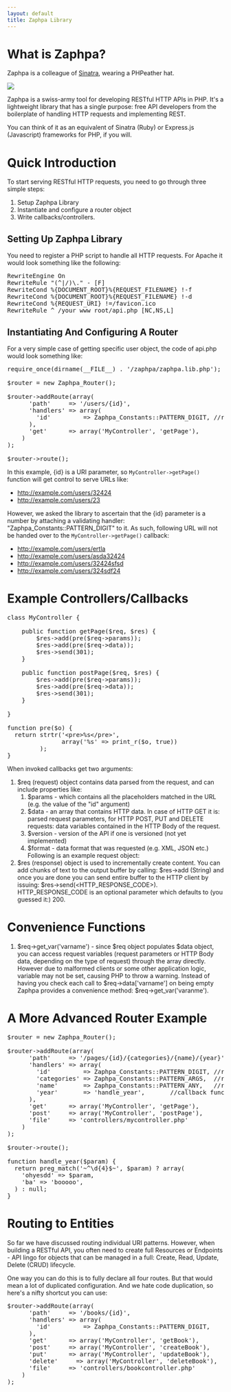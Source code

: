 ```yaml
---
layout: default
title: Zaphpa Library
---
```


# What is Zaphpa?

Zaphpa is a colleague of <a href="http://www.sinatrarb.com/">Sinatra</a>, wearing a PHPeather hat. 

<img src="http://gravatar.com/avatar/fc564aeb3c58786c628277b58dd9943c?s=85" />

Zaphpa is a swiss-army tool for developing RESTful HTTP APIs in PHP. It's a lightweight library that has a single purpose: free API developers from the boilerplate of handling HTTP requests and implementing REST. 

You can think of it as an equivalent of Sinatra (Ruby) or Express.js (Javascript) frameworks for PHP, if you will.

# Quick Introduction

To start serving RESTful HTTP requests, you need to go through three simple steps:

1. Setup Zaphpa Library
1. Instantiate and configure a router object
1. Write callbacks/controllers.

## Setting Up Zaphpa Library

You need to register a PHP script to handle all HTTP requests. For Apache it would look something like the following: 

<pre>
RewriteEngine On
RewriteRule "(^|/)\." - [F]
RewriteCond %{DOCUMENT_ROOT}%{REQUEST_FILENAME} !-f
RewriteCond %{DOCUMENT_ROOT}%{REQUEST_FILENAME} !-d
RewriteCond %{REQUEST_URI} !=/favicon.ico
RewriteRule ^ /your_www_root/api.php [NC,NS,L]
</pre>

## Instantiating And Configuring A Router

For a very simple case of getting specific user object, the code of api.php would look something like:

<pre>
require_once(dirname(__FILE__) . '/zaphpa/zaphpa.lib.php');

$router = new Zaphpa_Router();

$router->addRoute(array(
	  'path'     => '/users/{id}',
	  'handlers' => array(
	    'id'         => Zaphpa_Constants::PATTERN_DIGIT, //regex
	  ),
	  'get'      => array('MyController', 'getPage'),
	)
);

$router->route();
</pre>

In this example, {id} is a URI parameter, so `MyController->getPage()` function will get control to serve URLs like:

* http://example.com/users/32424
* http://example.com/users/23

However, we asked the library to ascertain that the {id} parameter is a number by attaching a validating handler: "Zaphpa_Constants::PATTERN_DIGIT" to it. As such, following URL will not be handed over to the `MyController->getPage()` callback:

* http://example.com/users/ertla
* http://example.com/users/asda32424
* http://example.com/users/32424sfsd
* http://example.com/users/324sdf24

# Example Controllers/Callbacks

<pre>
class MyController {

	public function getPage($req, $res) {
		$res->add(pre($req->params));
	    $res->add(pre($req->data));
	    $res->send(301);    
	}

	public function postPage($req, $res) {
		$res->add(pre($req->params));
	    $res->add(pre($req->data));
	    $res->send(301);    
	}

}	

function pre($o) {
  return strtr('&lt;pre&gt;%s&lt;/pre&gt;', 
               array('%s' => print_r($o, true))
         );
}
</pre>

When invoked callbacks get two arguments:

1. $req (request) object contains data parsed from the request, and can include properties like:
    1. $params - which contains all the placeholders matched in the URL (e.g. the value of the "id" argument)
    1. $data  - an array that contains HTTP data. In case of HTTP GET it is: parsed request parameters, for HTTP POST, PUT and DELETE requests: data variables contained in the HTTP Body of the request.
    1. $version - version of the API if one is versioned (not yet implemented)
    1. $format - data format that was requested (e.g. XML, JSON etc.)
		Following is an example request object:
		<script src="https://gist.github.com/1353603.js?file=HTTPOutput.php"></script>
2. $res (response) object is used to incrementally create content. You can add chunks of text to the output buffer by calling: $res->add (String) and once you are done you can send entire buffer to the HTTP client by issuing: $res->send(<HTTP_RESPONSE_CODE>). HTTP_RESPONSE_CODE is an optional parameter which defaults to (you guessed it:) 200.

# Convenience Functions

1. $req->get_var('varname') - since $req object populates $data object, you can access request variables (request parameters or HTTP Body data, depending on the type of request) through the array directly. However due to malformed clients or some other application logic, variable may not be set, causing PHP to throw a warning. Instead of having you check each call to $req->data['varname'] on being empty Zaphpa provides a convenience method: $req->get_var('varanme').

# A More Advanced Router Example

<pre>
$router = new Zaphpa_Router();

$router->addRoute(array(
      'path'     => '/pages/{id}/{categories}/{name}/{year}',
      'handlers' => array(
        'id'         => Zaphpa_Constants::PATTERN_DIGIT, //regex
        'categories' => Zaphpa_Constants::PATTERN_ARGS,  //regex
        'name'       => Zaphpa_Constants::PATTERN_ANY,   //regex
        'year'       => 'handle_year',       //callback function
      ),
      'get'      => array('MyController', 'getPage'),
      'post'     => array('MyController', 'postPage'),
      'file'     => 'controllers/mycontroller.php'
    )
);

$router->route();

function handle_year($param) {
  return preg_match('~^\d{4}$~', $param) ? array(
    'ohyesdd' => $param,
    'ba' => 'booooo',
  ) : null;
}
</pre>

# Routing to Entities

So far we have discussed routing individual URI patterns. However, when building a RESTful API, you often need to create full Resources or Endpoints - API lingo for objects that can be managed in a full: Create, Read, Update, Delete (CRUD) lifecycle.

One way you can do this is to fully declare all four routes. But that would mean a lot of duplicated configuration. And we hate code duplication, so here's a nifty shortcut you can use:

<pre>
$router->addRoute(array(
      'path'     => '/books/{id}',
      'handlers' => array(
        'id'         => Zaphpa_Constants::PATTERN_DIGIT, 
      ),
      'get'      => array('MyController', 'getBook'),
      'post'     => array('MyController', 'createBook'),
      'put'      => array('MyController', 'updateBook'),
      'delete'     => array('MyController', 'deleteBook'),
      'file'     => 'controllers/bookcontroller.php'
    )
);
</pre>
